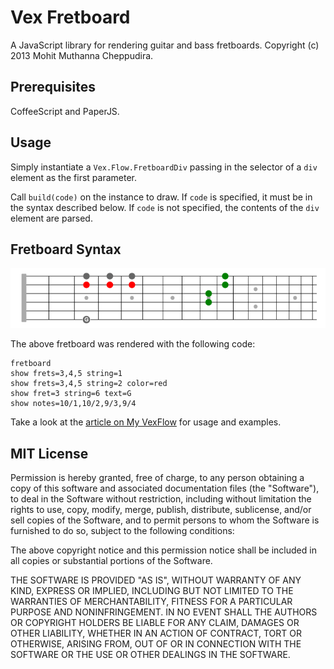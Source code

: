 # Vex Fretboard

A JavaScript library for rendering guitar and bass fretboards.
Copyright (c) 2013 Mohit Muthanna Cheppudira.

## Prerequisites

CoffeeScript and PaperJS.

## Usage

Simply instantiate a `Vex.Flow.FretboardDiv` passing in the selector of a `div`
element as the first parameter.

Call `build(code)` on the instance to draw. If `code` is specified, it must
be in the syntax described below. If `code` is not specified, the contents
of the `div` element are parsed.

## Fretboard Syntax

![Example](https://github.com/0xfe/fretboard/raw/master/img/example.png "Example")

The above fretboard was rendered with the following code:

    fretboard
    show frets=3,4,5 string=1
    show frets=3,4,5 string=2 color=red
    show fret=3 string=6 text=G
    show notes=10/1,10/2,9/3,9/4

Take a look at the [article on My VexFlow](http://my.vexflow.com/articles/119)
for usage and examples.

## MIT License

Permission is hereby granted, free of charge, to any person obtaining a copy
of this software and associated documentation files (the "Software"), to deal
in the Software without restriction, including without limitation the rights
to use, copy, modify, merge, publish, distribute, sublicense, and/or sell
copies of the Software, and to permit persons to whom the Software is
furnished to do so, subject to the following conditions:

The above copyright notice and this permission notice shall be included in
all copies or substantial portions of the Software.

THE SOFTWARE IS PROVIDED "AS IS", WITHOUT WARRANTY OF ANY KIND, EXPRESS OR
IMPLIED, INCLUDING BUT NOT LIMITED TO THE WARRANTIES OF MERCHANTABILITY,
FITNESS FOR A PARTICULAR PURPOSE AND NONINFRINGEMENT. IN NO EVENT SHALL THE
AUTHORS OR COPYRIGHT HOLDERS BE LIABLE FOR ANY CLAIM, DAMAGES OR OTHER
LIABILITY, WHETHER IN AN ACTION OF CONTRACT, TORT OR OTHERWISE, ARISING FROM,
OUT OF OR IN CONNECTION WITH THE SOFTWARE OR THE USE OR OTHER DEALINGS IN
THE SOFTWARE.

